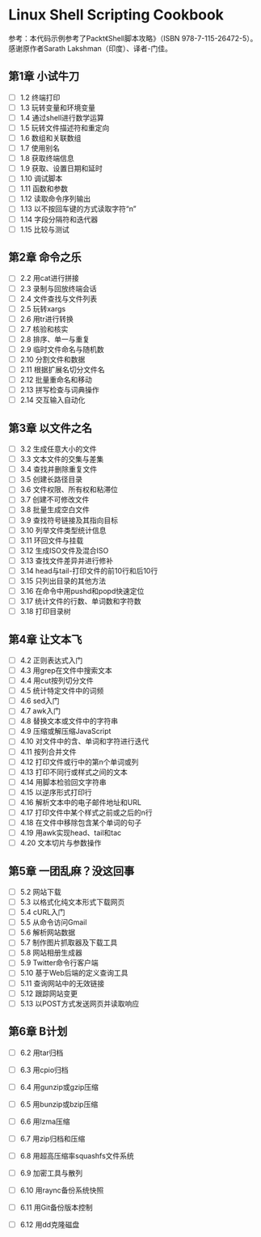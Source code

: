 # Linux Shell Scripting Cookbook
参考：本代码示例参考了Packt《Shell脚本攻略》（ISBN 978-7-115-26472-5）。感谢原作者Sarath Lakshman（印度）、译者-门佳。

## 第1章 小试牛刀
- [ ] 1.2 终端打印
- [ ] 1.3 玩转变量和环境变量
- [ ] 1.4 通过shell进行数学运算
- [ ] 1.5 玩转文件描述符和重定向
- [ ] 1.6 数组和关联数组
- [ ] 1.7 使用别名
- [ ] 1.8 获取终端信息
- [ ] 1.9 获取、设置日期和延时
- [ ] 1.10 调试脚本
- [ ] 1.11 函数和参数
- [ ] 1.12 读取命令序列输出
- [ ] 1.13 以不按回车键的方式读取字符“n”
- [ ] 1.14 字段分隔符和迭代器
- [ ] 1.15 比较与测试

## 第2章 命令之乐
- [ ] 2.2 用cat进行拼接
- [ ] 2.3 录制与回放终端会话
- [ ] 2.4 文件查找与文件列表
- [ ] 2.5 玩转xargs
- [ ] 2.6 用tr进行转换
- [ ] 2.7 核验和核实
- [ ] 2.8 排序、单一与重复
- [ ] 2.9 临时文件命名与随机数
- [ ] 2.10 分割文件和数据
- [ ] 2.11 根据扩展名切分文件名
- [ ] 2.12 批量重命名和移动
- [ ] 2.13 拼写检查与词典操作
- [ ] 2.14 交互输入自动化

## 第3章 以文件之名
- [ ] 3.2 生成任意大小的文件
- [ ] 3.3 文本文件的交集与差集
- [ ] 3.4 查找并删除重复文件
- [ ] 3.5 创建长路径目录
- [ ] 3.6 文件权限、所有权和粘滞位
- [ ] 3.7 创建不可修改文件
- [ ] 3.8 批量生成空白文件
- [ ] 3.9 查找符号链接及其指向目标
- [ ] 3.10 列举文件类型统计信息
- [ ] 3.11 环回文件与挂载
- [ ] 3.12 生成ISO文件及混合ISO
- [ ] 3.13 查找文件差异并进行修补
- [ ] 3.14 head与tail-打印文件的前10行和后10行
- [ ] 3.15 只列出目录的其他方法
- [ ] 3.16 在命令中用pushd和popd快速定位
- [ ] 3.17 统计文件的行数、单词数和字符数
- [ ] 3.18 打印目录树

## 第4章 让文本飞
- [ ] 4.2 正则表达式入门
- [ ] 4.3 用grep在文件中搜索文本
- [ ] 4.4 用cut按列切分文件
- [ ] 4.5 统计特定文件中的词频
- [ ] 4.6 sed入门
- [ ] 4.7 awk入门
- [ ] 4.8 替换文本或文件中的字符串
- [ ] 4.9 压缩或解压缩JavaScript
- [ ] 4.10 对文件中的含、单词和字符进行迭代
- [ ] 4.11 按列合并文件
- [ ] 4.12 打印文件或行中的第n个单词或列
- [ ] 4.13 打印不同行或样式之间的文本
- [ ] 4.14 用脚本检验回文字符串
- [ ] 4.15 以逆序形式打印行
- [ ] 4.16 解析文本中的电子邮件地址和URL
- [ ] 4.17 打印文件中某个样式之前或之后的n行
- [ ] 4.18 在文件中移除包含某个单词的句子
- [ ] 4.19 用awk实现head、tail和tac
- [ ] 4.20 文本切片与参数操作

## 第5章 一团乱麻？没这回事
- [ ] 5.2 网站下载
- [ ] 5.3 以格式化纯文本形式下载网页
- [ ] 5.4 cURL入门
- [ ] 5.5 从命令访问Gmail
- [ ] 5.6 解析网站数据
- [ ] 5.7 制作图片抓取器及下载工具
- [ ] 5.8 网站相册生成器
- [ ] 5.9 Twitter命令行客户端
- [ ] 5.10 基于Web后端的定义查询工具
- [ ] 5.11 查询网站中的无效链接
- [ ] 5.12 跟踪网站变更
- [ ] 5.13 以POST方式发送网页并读取响应

## 第6章 B计划
- [ ] 6.2 用tar归档
- [ ] 6.3 用cpio归档
- [ ] 6.4 用gunzip或gzip压缩
- [ ] 6.5 用bunzip或bzip压缩
- [ ] 6.6 用lzma压缩
- [ ] 6.7 用zip归档和压缩
- [ ] 6.8 用超高压缩率squashfs文件系统
- [ ] 6.9 加密工具与散列
- [ ] 6.10 用raync备份系统快照
- [ ] 6.11 用Git备份版本控制
- [ ] 6.12 用dd克隆磁盘

